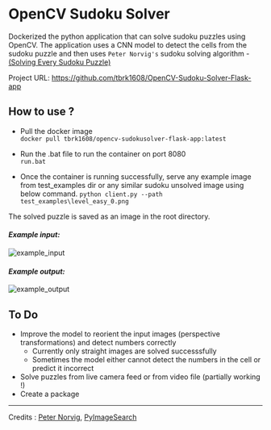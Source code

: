 # OpenCV Sudoku Solver

Dockerized the python application that can solve sudoku puzzles using OpenCV. The application uses a CNN model to detect the cells from the sudoku puzzle and then uses ```Peter Norvig's``` sudoku solving algorithm - [(Solving Every Sudoku Puzzle)](https://norvig.com/sudoku.html)

Project URL: https://github.com/tbrk1608/OpenCV-Sudoku-Solver-Flask-app

## How to use ?

- Pull the docker image <br>
```docker pull tbrk1608/opencv-sudokusolver-flask-app:latest```

- Run the .bat file to run the container on port 8080 <br>
```run.bat```

- Once the container is running successfully, serve any example image from test_examples dir or any similar sudoku unsolved image using below command.
```python client.py --path test_examples\level_easy_0.png```

The solved puzzle is saved as an image in the root directory.

#### *Example input:*<br>
![example_input](/test_examples/level_easy_0.png)

#### *Example output:*<br>
![example_output](solved_level_easy_0.png)


## To Do

- Improve the model to reorient the input images (perspective transformations) and detect numbers correctly
    - Currently only straight images are solved successsfully
    - Sometimes the model either cannot detect the numbers in the cell or predict it incorrect
- Solve puzzles from live camera feed or from video file (partially working !)
- Create a package

---
Credits : [Peter Norvig](https://norvig.com/), [PyImageSearch](https://pyimagesearch.com/)
